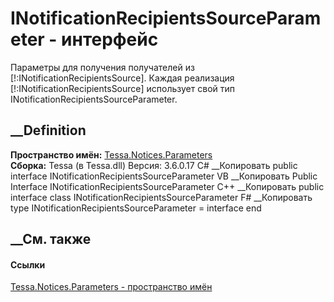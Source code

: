 # INotificationRecipientsSourceParameter - интерфейс
Параметры для получения получателей из [!:INotificationRecipientsSource].
Каждая реализация [!:INotificationRecipientsSource] использует свой тип
INotificationRecipientsSourceParameter.
## __Definition
 **Пространство имён:**
[Tessa.Notices.Parameters](N_Tessa_Notices_Parameters.htm)  
 **Сборка:** Tessa (в Tessa.dll) Версия: 3.6.0.17
C# __Копировать
     public interface INotificationRecipientsSourceParameter
VB __Копировать
     Public Interface INotificationRecipientsSourceParameter
C++ __Копировать
     public interface class INotificationRecipientsSourceParameter
F# __Копировать
     type INotificationRecipientsSourceParameter = interface end
##  __См. также
#### Ссылки
[Tessa.Notices.Parameters - пространство имён](N_Tessa_Notices_Parameters.htm)
